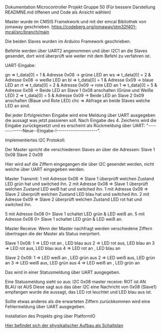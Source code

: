 Dokumentation Microcontroller Projekt Gruppe 50 
(Für bessere Darstellung READMNE.md öffenen und Code als Ansicht wählen)

Master wurde im CMSIS Framekwork und mit der emcal Bibliothek von jomaway geschrieben. 
https://codeberg.org/jomaway/stm32f401-mcal/src/branch/main

Die beiden Slaves wurden im Arduino Framework geschrieben.


Befehle werden über UART2 angenommen und über I2C1 an die Slaves gesendet, dort wird überprüft wie weiter mit dem Befehl zu verfahren ist.


UART-Eingabe:

gn   =>   t_data[0] = 1 & Adresse 0x08 -> grüne LED an
ws   =>   t_data[0] = 2 & Adresse 0x08 -> weiße LED an
bl   =>   t_data[0] = 1 & Adresse 0x09 -> blaue LED an
rt   =>   t_data[0] = 2 & Adresse 0x09 -> rote LED an
1    =>   t_data[0] = 5 & Adresse 0x08 -> Beide LED an Slave 1 0x08 anschalten (Grüne und Weiße LED)
2    =>   t_data[0] = 5 & Adresse 0x09 -> Beide LED an Slave 2 0x09 anschalten (Blaue und Rote LED)
chc  =>   Abfrage an beide Slaves welche LED an sind.

Bei jeder Erfolgreichen Eingabe wird eine Meldung über UART ausgegeben die aussagt was jetzt passieren soll.
Nach Eingabe des 4. Zeichens wird die Eingabe zurückgesetzt und es erscheint als Rückmeldung über UART: "-------------Neue--Eingabe-!---------------------".


Implementiertes I2C Protokoll:

Der Master spricht die verschiedenen Slaves an über die Adressen: 
Slave 1 0x08 
Slave 2 0x09

Hier wird auf die Ziffern eingegangen die über I2C gesendet werden, nicht welche über UART eingegeben werden.

Master Transmit:
1 mit Adresse 0x08 => Slave 1 überprüft welchen Zustand LED grün hat und switched ihn.
2 mit Adresse 0x08 => Slave 1 überprüft welchen Zustand LED weiß hat und switched ihn.
1 mit Adresse 0x09 => Slave 2 überprüft welchen Zustand LED blau hat und switched ihn.
2 mit Adresse 0x09 => Slave 2 überprüft welchen Zustand LED rot hat und switched ihn.

5 mit Adresse 0x08 0> Slave 1 schaltet LED grün & LED weiß an.
5 mit Adresse 0x08 0> Slave 1 schaltet LED grün & LED weiß an.

Master Receive:
Wenn der Master nachfragt werden verschiedene Ziffern übertragen die der Master als Status inerprtiert.

Slave 1 0x08:
1 => LED rot an , LED blau aus
2 => LED rot aus, LED blau an
3 => LED rot aus, LED blau aus
4 => LED rot an , LED blau an


Slave 2 0x09:
1 => LED weiß an , LED grün aus
2 => LED weiß aus, LED grün an
3 => LED weiß aus, LED grün aus
4 => LED weiß an , LED grün an

Das wird in einer Statusmeldung über UART ausgegeben.

Eine Statusmeldung sieht so aus:
I2C 0x08 master receive: ROT ist AN BLAU ist AUS
Diese sagt aus das über I2C eine Nachricht von 0x08 (Slave1) empfangen wurde die aussagt, das LED rot leuchtet und LED blau aus ist. 

Sollte etwas anderes als die erwarteten Ziffern zurückkommen wird eine Fehlermeldung über UART ausgegeben.

Installation des Projekts ging über PlatformIO

[Hier befindet sich der physikalischer Aufbau als Schaltplan](Schaltplan.pdf)
